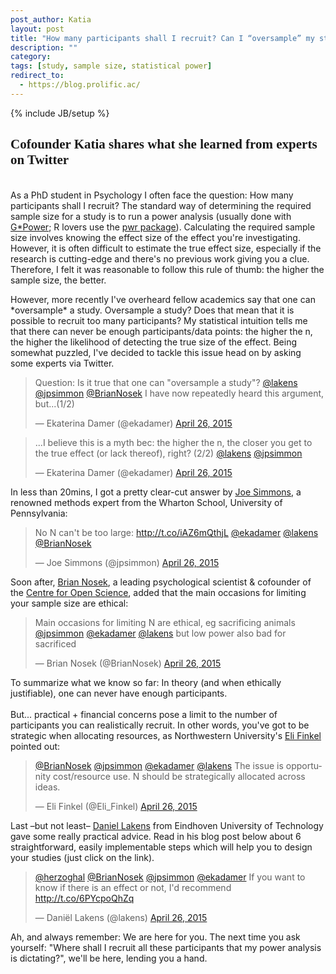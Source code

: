 ```yaml
---
post_author: Katia
layout: post
title: "How many participants shall I recruit? Can I “oversample” my study?"
description: ""
category: 
tags: [study, sample size, statistical power]
redirect_to:
  - https://blog.prolific.ac/
---
```

{% include JB/setup %}
<p></p>
<h2 style="font-family: 'Century Gothic'">Cofounder Katia shares what she learned from experts on Twitter</h2>
<p><br>As a PhD student in Psychology I often face the question: How many participants shall I recruit? The standard way of determining the required sample size for a study is to run a power analysis (usually done with <a href="http://www.macupdate.com/app/mac/24037/g-power">G*Power</a>; R lovers use the <a href="http://www.statmethods.net/stats/power.html">pwr package</a>). Calculating the required sample size involves knowing the effect size of the effect you're investigating. However, it is often difficult to estimate the true effect size, especially if the research is cutting-edge and there's no previous work giving you a clue. Therefore, I felt it was reasonable to follow this rule of thumb: the higher the sample size, the better.</p>

<p>However, more recently I've overheard fellow academics say that one can *oversample* a study. Oversample a study? Does that mean that it is possible to recruit too many participants? My statistical intuition tells me that there can never be enough participants/data points: the higher the n, the higher the likelihood of detecting the true size of the effect. Being somewhat puzzled, I've decided to tackle this issue head on by asking some experts via Twitter.</p>

<div class="row col-md-offset-2"><blockquote class="twitter-tweet" lang="en"><p lang="en" dir="ltr">Question: Is it true that one can &quot;oversample a study&quot;? <a href="https://twitter.com/lakens">@lakens</a> <a href="https://twitter.com/jpsimmon">@jpsimmon</a> <a href="https://twitter.com/BrianNosek">@BrianNosek</a> I have now repeatedly heard this argument, but...(1/2)</p>&mdash; Ekaterina Damer (@ekadamer) <a href="https://twitter.com/ekadamer/status/592311702928158720">April 26, 2015</a></blockquote></div> 
<script async src="//platform.twitter.com/widgets.js" charset="utf-8"></script>

<div class="row col-md-offset-2"><blockquote class="twitter-tweet" lang="en"><p lang="en" dir="ltr">...I believe this is a myth bec: the higher the n, the closer you get to the true effect (or lack thereof), right? (2/2) <a href="https://twitter.com/lakens">@lakens</a> <a href="https://twitter.com/jpsimmon">@jpsimmon</a></p>&mdash; Ekaterina Damer (@ekadamer) <a href="https://twitter.com/ekadamer/status/592312842130427904">April 26, 2015</a></blockquote></div>
<script async src="//platform.twitter.com/widgets.js" charset="utf-8"></script>

<p> In less than 20mins, I got a pretty clear-cut answer by <a href="https://opimweb.wharton.upenn.edu/profile/1666/">Joe Simmons</a>, a renowned methods expert from the Wharton School, University of Pennsylvania: </p>

<div class="row col-md-offset-2"><blockquote class="twitter-tweet" data-conversation="none" lang="en"><p lang="en" dir="ltr">No N can&#39;t be too large: <a href="http://t.co/iAZ6mQthjL">http://t.co/iAZ6mQthjL</a> <a href="https://twitter.com/ekadamer">@ekadamer</a> <a href="https://twitter.com/lakens">@lakens</a> <a href="https://twitter.com/BrianNosek">@BrianNosek</a></p>&mdash; Joe Simmons (@jpsimmon) <a href="https://twitter.com/jpsimmon/status/592315952613687296">April 26, 2015</a></blockquote></div>
<script async src="//platform.twitter.com/widgets.js" charset="utf-8"></script>

<p>Soon after, <a href="http://avillage.web.virginia.edu/Psych/Faculty/Profile/Brian-A-Nosek">Brian Nosek</a>, a leading psychological scientist & cofounder of the <a href="http://centerforopenscience.org/">Centre for Open Science</a>, added that the main occasions for limiting your sample size are ethical:</p> 

<div class="row col-md-offset-2"><blockquote class="twitter-tweet" data-conversation="none" lang="en"><p lang="en" dir="ltr">Main occasions for limiting N are ethical, eg sacrificing animals <a href="https://twitter.com/jpsimmon">@jpsimmon</a> <a href="https://twitter.com/ekadamer">@ekadamer</a> <a href="https://twitter.com/lakens">@lakens</a> but low power also bad for sacrificed</p>&mdash; Brian Nosek (@BrianNosek) <a href="https://twitter.com/BrianNosek/status/592318656274653184">April 26, 2015</a></blockquote></div>
<script async src="//platform.twitter.com/widgets.js" charset="utf-8"></script>

<p>To summarize what we know so far: In theory (and when ethically justifiable), one can never have enough participants.<br><br> But... practical + financial concerns pose a limit to the number of participants you can realistically recruit. In other words, you've got to be strategic when allocating resources, as Northwestern University's <a href="http://faculty.wcas.northwestern.edu/eli-finkel/">Eli Finkel</a> pointed out:  

<div class="row col-md-offset-2"><blockquote class="twitter-tweet" data-conversation="none" lang="en"><p lang="en" dir="ltr"><a href="https://twitter.com/BrianNosek">@BrianNosek</a> <a href="https://twitter.com/jpsimmon">@jpsimmon</a> <a href="https://twitter.com/ekadamer">@ekadamer</a> <a href="https://twitter.com/lakens">@lakens</a> The issue is opportunity cost/resource use. N should be strategically allocated across ideas.</p>&mdash; Eli Finkel (@Eli_Finkel) <a href="https://twitter.com/Eli_Finkel/status/592322959223623681">April 26, 2015</a></blockquote></div>
<script async src="//platform.twitter.com/widgets.js" charset="utf-8"></script>

<p>Last –but not least– <a href="http://www.tue.nl/en/university/departments/industrial-engineering-innovation-sciences/the-department/staff/detail/ep/e/d/ep-uid/20091001/ep-tab/4/">Daniel Lakens</a> from Eindhoven University of Technology gave some really practical advice. Read in his blog post below about 6 straightforward, easily implementable steps which will help you to design your studies (just click on the link). 

<div class="row col-md-offset-2"><blockquote class="twitter-tweet" data-conversation="none" lang="en"><p lang="en" dir="ltr"><a href="https://twitter.com/herzoghal">@herzoghal</a> <a href="https://twitter.com/BrianNosek">@BrianNosek</a> <a href="https://twitter.com/jpsimmon">@jpsimmon</a> <a href="https://twitter.com/ekadamer">@ekadamer</a> If you want to know if there is an effect or not, I&#39;d recommend <a href="http://t.co/6PYcpoQhZq">http://t.co/6PYcpoQhZq</a></p>&mdash; Daniël Lakens (@lakens) <a href="https://twitter.com/lakens/status/592375124701126656">April 26, 2015</a></blockquote></div>
<script async src="//platform.twitter.com/widgets.js" charset="utf-8"></script>

<p>Ah, and always remember: We are here for you. The next time you ask yourself: "Where shall I recruit all these participants that my power analysis is dictating?", we'll be here, lending you a hand. </p>
